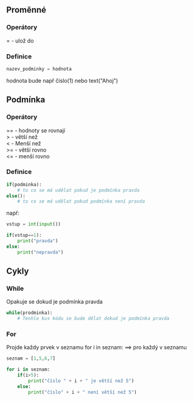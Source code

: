 
## Proměnné

### Operátory

= - ulož do

### Definice
```python
nazev_podminky = hodnota
```



hodnota bude např číslo(1) nebo text("Ahoj")

## Podmínka

### Operátory

== - hodnoty se rovnají <br>
\> - větší než <br>
< - Menší než <br>
\>= - větší rovno <br>
<= - menší rovno <br>

### Definice
```python
if(podminka):
    # to co se má udělat pokud je podmínka pravda
else():
    # to co se má udělat pokud podmínka není pravda

```

např:
```python
vstup = int(input())

if(vstup==1):
    print("pravda")
else:
    print("nepravda")
```
## Cykly

### While
Opakuje se dokud je podmínka pravda

```python
while(prodminka):
    # Tenhle kus kódu se bude dělat dokud je podmínka pravda
```


### For
Projde každy prvek v seznamu for i in seznam: ==> pro každý v seznamu

```python
seznam = [1,5,6,7]

for i in seznam:
    if(i>5):
        print("číslo " + i + " je větší než 5")
    else:
        print("číslo" + i + " není větší než 5")